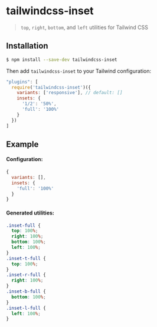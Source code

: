 # tailwindcss-inset

> `top`, `right`, `bottom`, and `left` utilities for Tailwind CSS

## Installation

```bash
$ npm install --save-dev tailwindcss-inset
```

Then add `tailwindcss-inset` to your Tailwind configuration:

```js
"plugins": [
  require('tailwindcss-inset')({
    variants: ['responsive'], // default: []
    insets: {
      '1/2': '50%',
      'full': '100%'
    }
  })
]
```

## Example

#### Configuration:

```js
{
  variants: [],
  insets: {
    'full': '100%'
  }
}
```

#### Generated utilities:

```css
.inset-full {
  top: 100%;
  right: 100%;
  bottom: 100%;
  left: 100%;
}
.inset-t-full {
  top: 100%;
}
.inset-r-full {
  right: 100%;
}
.inset-b-full {
  bottom: 100%;
}
.inset-l-full {
  left: 100%;
}
```
